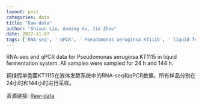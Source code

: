 ```yaml
---
layout: post
categories: data
title: "Raw-data"
author: "Shixun Liu, Anming Xu, Jie Zhou"
date: 2022-11-07
tags: ['RNA-seq', ' qPCR', ' Pseudomonas aeruginsa KT1115', ' liquid fermentation system', ' samples', ' 24 h', ' 144 h']
---
```


RNA-seq and qPCR data for Pseudomonas aeruginsa KT1115 in liquid fermentation system. All samples were sampled for 24 h and 144 h.

铜绿假单胞菌KT1115在液体发酵系统中的RNA-seq和qPCR数据。所有样品分别在24小时和144小时进行采样。

资源链接: [Raw-data](https://doi.org/10.57760/sciencedb.06097)
